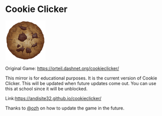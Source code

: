 # Cookie Clicker

<img src="img/perfectCookie.png" width="128">

Original Game: https://orteil.dashnet.org/cookieclicker/

This mirror is for educational purposes. It is the current version of Cookie Clicker. This will be updated when future updates come out. You can use this at school since it will be unblocked.

Link:https://andisite32.github.io/cookieclicker/

Thanks to <a href="https://github.com/ozh" class="user-mention">@ozh</a> on how to update the game in the future.
